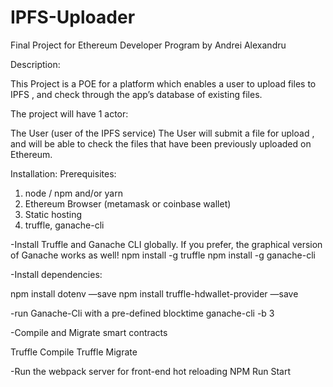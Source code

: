# IPFS-Uploader
Final Project for Ethereum Developer Program by Andrei Alexandru

Description:

This Project is a POE for a platform which enables a user to upload files to IPFS , and check through the app’s database of existing files.

The project will have 1 actor:

The User (user of the IPFS service)
	The User will submit a file for upload , and will be able to check the files that have been previously uploaded on Ethereum.



Installation:
	Prerequisites: 

1. node / npm and/or yarn
2. Ethereum Browser (metamask or coinbase wallet)
3. Static hosting
4. truffle, ganache-cli 
 

-Install Truffle and Ganache CLI globally. If you prefer, the graphical version of Ganache works as well!
npm install -g truffle
npm install -g ganache-cli

-Install dependencies:

npm install dotenv —save
npm install truffle-hdwallet-provider —save

-run Ganache-Cli with a pre-defined blocktime 
ganache-cli -b 3

-Compile and Migrate smart contracts

Truffle Compile
Truffle Migrate

-Run the webpack server for front-end hot reloading
NPM Run Start

